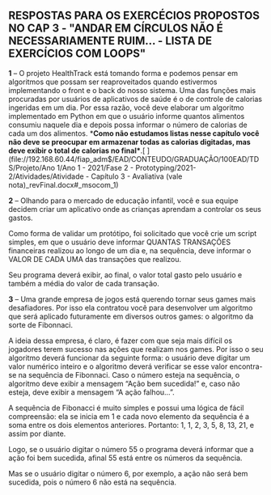 ## RESPOSTAS PARA OS EXERCÉCIOS PROPOSTOS NO CAP 3 - "ANDAR EM CÍRCULOS NÃO É NECESSARIAMENTE RUIM... - LISTA DE EXERCÍCIOS COM LOOPS"

**1** – O projeto HealthTrack está tomando forma e podemos pensar em algoritmos que possam ser reaproveitados quando estivermos implementando o front e o back do nosso sistema. Uma das funções mais procuradas por usuários de aplicativos de saúde é o de controle de calorias ingeridas em um dia. Por essa razão, você deve elaborar um algoritmo implementado em Python em que o usuário informe quantos alimentos consumiu naquele dia e depois possa informar o número de calorias de cada um dos alimentos. ***Como não estudamos listas nesse capítulo você não deve se preocupar em armazenar todas as calorias digitadas, mas deve exibir o total de calorias no final\***.[
](file://192.168.60.44/fiap_adm$/EAD/CONTEUDO/GRADUAÇÃO/100EAD/TDS/Projeto/Ano 1/Ano 1 - 2021/Fase 2 - Prototyping/2021-2/Atividades/Atividade - Capítulo 3 - Avaliativa (vale nota)_revFinal.docx#_msocom_1)

**2** – Olhando para o mercado de educação infantil, você e sua equipe decidem criar um aplicativo onde as crianças aprendam a controlar os seus gastos.

Como forma de validar um protótipo, foi solicitado que você crie um script simples, em que o usuário deve informar QUANTAS TRANSAÇÕES financeiras realizou ao longo de um dia e, na sequência, deve informar o VALOR DE CADA UMA das transações que realizou.

Seu programa deverá exibir, ao final, o valor total gasto pelo usuário e também a média do valor de cada transação.

 

**3** – Uma grande empresa de jogos está querendo tornar seus games mais desafiadores. Por isso ela contratou você para desenvolver um algoritmo que será aplicado futuramente em diversos outros games: o algoritmo da sorte de Fibonnaci.

A ideia dessa empresa, é claro, é fazer com que seja mais difícil os jogadores terem sucesso nas ações que realizam nos games. Por isso o seu algoritmo deverá funcionar da seguinte forma: o usuário deve digitar um valor numérico inteiro e o algoritmo deverá verificar se esse valor encontra-se na sequência de Fibonnaci. Caso o número esteja na sequência, o algoritmo deve exibir a mensagem “Ação bem sucedida!” e, caso não esteja, deve exibir a mensagem “A ação falhou...”.

A sequência de Fibonacci é muito simples e possui uma lógica de fácil compreensão: ela se inicia em 1 e cada novo elemento da sequência é a soma entre os dois elementos anteriores. Portanto: 1, 1, 2, 3, 5, 8, 13, 21, e assim por diante.

Logo, se o usuário digitar o número 55 o programa deverá informar que a ação foi bem sucedida, afinal 55 está entre os números da sequência.

Mas se o usuário digitar o número 6, por exemplo, a ação não será bem sucedida, pois o número 6 não está na sequência.